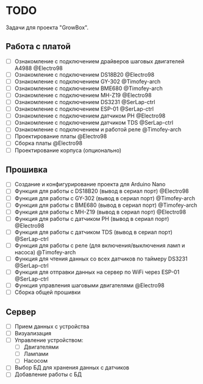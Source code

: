 # TODO

Задачи для проекта "GrowBox". 

## Работа с платой

- [ ] Ознакомление с подключением драйверов шаговых двигателей A4988 @Electro98
- [ ] Ознакомление с подключением DS18B20 @Electro98
- [ ] Ознакомление с подключением GY-302 @Timofey-arch
- [ ] Ознакомление с подключением BME680 @Timofey-arch
- [ ] Ознакомление с подключением MH-Z19 @Electro98
- [ ] Ознакомление с подключением DS3231 @SerLap-ctrl
- [ ] Ознакомление с подключением ESP-01 @SerLap-ctrl
- [ ] Ознакомление с подключением датчиком PH @Electro98
- [ ] Ознакомление с подключением датчиком TDS @SerLap-ctrl
- [ ] Ознакомление с подключением и работой реле @Timofey-arch
- [ ] Проектирование платы @Electro98
- [ ] Сборка платы @Electro98
- [ ] Проектирование корпуса (опционально)

## Прошивка

- [ ] Создание и конфигурирование проекта для Arduino Nano 
- [ ] Функция для работы с DS18B20 (вывод в сериал порт) @Electro98
- [ ] Функция для работы с GY-302 (вывод в сериал порт) @Timofey-arch
- [ ] Функция для работы с BME680 (вывод в сериал порт) @Timofey-arch
- [ ] Функция для работы с MH-Z19 (вывод в сериал порт) @Electro98
- [ ] Функция для работы с датчиком PH (вывод в сериал порт) @Electro98
- [ ] Функция для работы с датчиком TDS (вывод в сериал порт) @SerLap-ctrl
- [ ] Функция для работы с реле (для включения/выключения ламп и насоса) @Timofey-arch
- [ ] Функция для чтения данных со всех датчиков по таймеру DS3231 @SerLap-ctrl
- [ ] Функция для отправки данных на сервер по WiFi через ESP-01 @SerLap-ctrl
- [ ] Функция управления шаговыми двигателями @Electro98
- [ ] Сборка общей прошивки

## Сервер

- [ ] Прием данных с устройства
- [ ] Визуализация
- [ ] Управление устройством:
    - [ ] Двигателями
    - [ ] Лампами
    - [ ] Насосом
- [ ] Выбор БД для хранения данных с датчиков
- [ ] Добавление работы с БД
